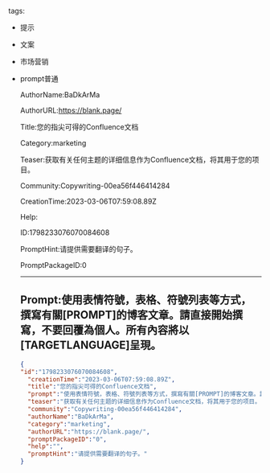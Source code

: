   tags: 
- 提示
- 文案
- 市场营销
- prompt普通

  AuthorName:BaDkArMa

  AuthorURL:https://blank.page/

  Title:您的指尖可得的Confluence文档

  Category:marketing

  Teaser:获取有关任何主题的详细信息作为Confluence文档，将其用于您的项目。

  Community:Copywriting-00ea56f446414284

  CreationTime:2023-03-06T07:59:08.89Z

  Help:

  ID:1798233076070084608

  PromptHint:请提供需要翻译的句子。

  PromptPackageID:0

  ---

  ## Prompt:使用表情符號，表格、符號列表等方式，撰寫有關[PROMPT]的博客文章。請直接開始撰寫，不要回覆為個人。所有內容將以[TARGETLANGUAGE]呈現。

  ```json
  {
  "id":"1798233076070084608",
    "creationTime":"2023-03-06T07:59:08.89Z",
    "title":"您的指尖可得的Confluence文档",
    "prompt":"使用表情符號，表格、符號列表等方式，撰寫有關[PROMPT]的博客文章。請直接開始撰寫，不要回覆為個人。所有內容將以[TARGETLANGUAGE]呈現。",
    "teaser":"获取有关任何主题的详细信息作为Confluence文档，将其用于您的项目。",
    "community":"Copywriting-00ea56f446414284",
    "authorName":"BaDkArMa",
    "category":"marketing",
    "authorURL":"https://blank.page/",
    "promptPackageID":"0",
    "help":"",
    "promptHint":"请提供需要翻译的句子。"
  }
  ```

